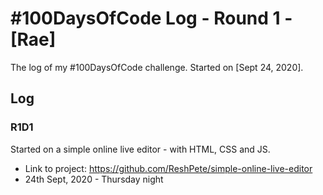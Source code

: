 # #100DaysOfCode Log - Round 1 - [Rae]

The log of my #100DaysOfCode challenge. Started on [Sept 24, 2020].

## Log

### R1D1 
Started on a simple online live editor - with HTML, CSS and JS.
- Link to project: https://github.com/ReshPete/simple-online-live-editor
- 24th Sept, 2020 - Thursday night

